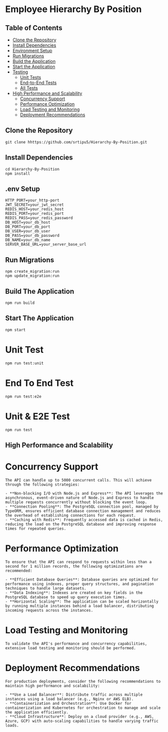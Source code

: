 # Employee Hierarchy By Position

## Table of Contents
- [Clone the Repository](#clone-the-repository)
- [Install Dependencies](#install-dependencies)
- [Environment Setup](#environment-setup)
- [Run Migrations](#run-migrations)
- [Build the Application](#build-the-application)
- [Start the Application](#start-the-application)
- [Testing](#testing)
  - [Unit Tests](#unit-tests)
  - [End-to-End Tests](#end-to-end-tests)
  - [All Tests](#all-tests)
- [High Performance and Scalability](#high-performance-and-scalability)
  - [Concurrency Support](#concurrency-support)
  - [Performance Optimization](#performance-optimization)
  - [Load Testing and Monitoring](#load-testing-and-monitoring)
  - [Deployment Recommendations](#deployment-recommendations)

## Clone the Repository

```
git clone hhttps://github.com/srtipu5/Hierarchy-By-Position.git
```

## Install Dependencies

```
cd Hierarchy-By-Position
npm install
```

## .env Setup

```
HTTP_PORT=your_http-port
JWT_SECRET=your_jwt_secret
REDIS_HOST=your_redis_host
REDIS_PORT=your_redis_port
REDIS_PASS=your_redis_password
DB_HOST=your_db_host
DB_PORT=your_db_port
DB_USER=your_db_user
DB_PASS=your_db_password
DB_NAME=your_db_name
SERVER_BASE_URL=your_server_base_url

```

## Run Migrations

```
npm create_migration:run
npm update_migration:run
```

## Build The Application

```
npm run build
```

## Start The Application

```
npm start
```

# Unit Test

```
npm run test:unit
```

# End To End Test

```
npm run test:e2e
```

# Unit & E2E Test

```
npm run test
```

## High Performance and Scalability

# Concurrency Support
```
The API can handle up to 5000 concurrent calls. This will achieve through the following strategies:

- **Non-blocking I/O with Node.js and Express**: The API leverages the asynchronous, event-driven nature of Node.js and Express to handle multiple requests concurrently without blocking the event loop.
- **Connection Pooling**: The PostgreSQL connection pool, managed by TypeORM, ensures efficient database connection management and reduces the overhead of establishing connections for each request.
- **Caching with Redis**: Frequently accessed data is cached in Redis, reducing the load on the PostgreSQL database and improving response times for repeated queries.
```
# Performance Optimization
```
To ensure that the API can respond to requests within less than a second for 1 million records, the following optimizations are recommended:

- **Efficient Database Queries**: Database queries are optimized for performance using indexes, proper query structures, and pagination techniques to handle large datasets.
- **Data Indexing**: Indexes are created on key fields in the PostgreSQL database to speed up query execution times.
- **Horizontal Scaling**: The application can be scaled horizontally by running multiple instances behind a load balancer, distributing incoming requests across the instances.
```
# Load Testing and Monitoring
```
To validate the API's performance and concurrency capabilities, extensive load testing and monitoring should be performed.
```

# Deployment Recommendations
```
For production deployments, consider the following recommendations to maintain high performance and scalability:

- **Use a Load Balancer**: Distribute traffic across multiple instances using a load balancer (e.g., Nginx or AWS ELB).
- **Containerization and Orchestration**: Use Docker for containerization and Kubernetes for orchestration to manage and scale the application efficiently.
- **Cloud Infrastructure**: Deploy on a cloud provider (e.g., AWS, Azure, GCP) with auto-scaling capabilities to handle varying traffic loads.
```


